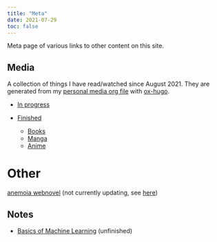 ```yaml
---
title: "Meta"
date: 2021-07-29
toc: false
---
```


<p></p>
Meta page of various links to other content on this site.

## Media

A collection of things I have read/watched since August 2021. They are generated from my [personal media org file](https://raw.githubusercontent.com/rayes0/blog/master/content-org/media-list.org) with [ox-hugo](https://ox-hugo.scripter.co/).

- [In progress](/media/in-progress)

- [Finished](/media/finished)
  - [Books](/media/finished#books)
  - [Manga](/media/finished#manga)
  - [Anime](/media/finished#anime)

# Other #

[anemoia webnovel](/anemoia/) (not currently updating, see [here](/about/#writing))

## Notes

- [Basics of Machine Learning](/notes/machine-learning) (unfinished)
